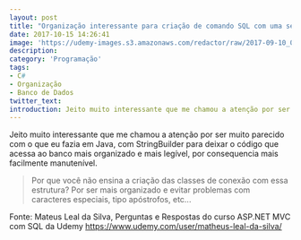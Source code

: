 ```yaml
---
layout: post
title: "Organização interessante para criação de comando SQL com uma semelhança ao .append do Java, em C#"
date: 2017-10-15 14:26:41
image: 'https://udemy-images.s3.amazonaws.com/redactor/raw/2017-09-10_01-15-16-cdaa831e40d99a9956059a1c84478419.PNG'
description:
category: 'Programação'
tags:
- C#
- Organização
- Banco de Dados
twitter_text:
introduction: Jeito muito interessante que me chamou a atenção por ser muito parecido com o que eu fazia em Java, com StringBuilder
---
```


Jeito muito interessante que me chamou a atenção por ser muito parecido com o que eu fazia em Java, com StringBuilder para deixar o código que acessa ao banco mais organizado e mais legível, por consequencia mais facilmente manutenível.

>Por que você não ensina a criação das classes de conexão com essa estrutura? Por ser mais organizado e evitar problemas com caracteres especiais, tipo apóstrofos, etc...


Fonte: Mateus Leal da Silva, Perguntas e Respostas do curso ASP.NET MVC com SQL da Udemy <https://www.udemy.com/user/matheus-leal-da-silva/>